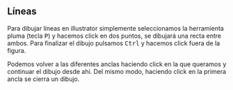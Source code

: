 ## Líneas
Para dibujar líneas en illustrator simplemente seleccionamos la herramienta pluma (tecla <kbd>P</kbd>) y hacemos click en dos puntos, se dibujará una recta entre ambos. Para finalizar el dibujo pulsamos <kbd>Ctrl</kbd> y hacemos click fuera de la figura.

Podemos volver a las diferentes anclas haciendo click en la que queramos y continuar el dibujo desde ahí. Del mismo modo, haciendo click en la primera ancla se cierra un dibujo.

